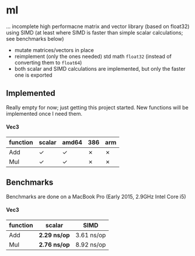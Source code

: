 # ml

... incomplete high performacne matrix and vector library (based on float32) using SIMD (at least where SIMD is faster than simple scalar calculations; see benchmarks below)

- mutate matrices/vectors in place
- reimplement (only the ones needed) std math `float32` (instead of converting them to `float64`)
- both scalar and SIMD calculations are implemented, but only the faster one is exported

## Implemented

Really empty for now; just getting this project started. New functions will be implemented once I need them.

#### Vec3

function | scalar | amd64 | 386 | arm
-------- | ------ | ----- | --- | -----
Add      | ✓      | ✓     | ✗   | ✗
Mul      | ✓      | ✓     | ✗   | ✗

## Benchmarks

Benchmarks are done on a MacBook Pro (Early 2015, 2.9GHz Intel Core i5)

#### Vec3

function | scalar         | SIMD
-------- | -------------- | ----------
Add      | **2.29 ns/op** | 3.61 ns/op
Mul      | **2.76 ns/op** | 8.92 ns/op

